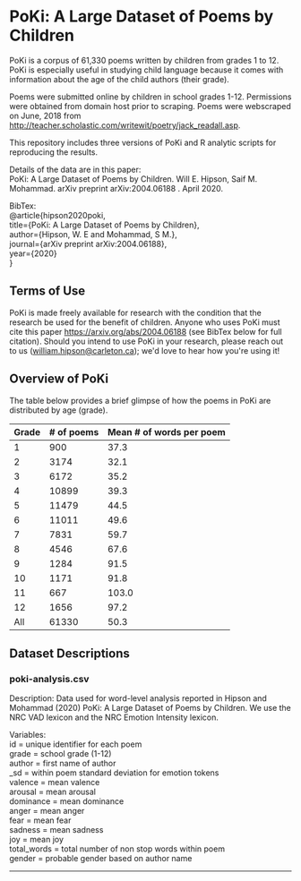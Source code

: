 # PoKi: A Large Dataset of Poems by Children
PoKi is a corpus of 61,330 poems written by children from grades 1 to 12. PoKi is especially useful in studying child language because it comes with information about the age of the child authors (their grade). 

Poems were submitted online by children in school grades 1-12. Permissions were obtained from
domain host prior to scraping. Poems were webscraped on June, 2018 from http://teacher.scholastic.com/writewit/poetry/jack_readall.asp.

This repository includes three versions of PoKi and R analytic scripts for reproducing the results.

Details of the data are in this paper:  
PoKi: A Large Dataset of Poems by Children. Will E. Hipson, Saif M. Mohammad. arXiv preprint arXiv:2004.06188 . April 2020.

BibTex:  
@article{hipson2020poki,  
  title={PoKi: A Large Dataset of Poems by Children},  
  author={Hipson, W. E and Mohammad, S M.},  
  journal={arXiv preprint arXiv:2004.06188},  
  year={2020}  
}

## Terms of Use

PoKi is made freely available for research with the condition that the research be used for the benefit of children. Anyone who uses PoKi must cite this paper https://arxiv.org/abs/2004.06188 (see BibTex below for full citation). Should you intend to use PoKi in your research, please reach out to us (william.hipson@carleton.ca); we'd love to hear how you're using it!

## Overview of PoKi

The table below provides a brief glimpse of how the poems in PoKi are distributed by age (grade).

| Grade  | # of poems | Mean # of words per poem |
| ------------- | ------------- | ------------- | 
| 1  | 900  | 37.3  |
| 2  | 3174  | 32.1  |
| 3 | 6172  | 35.2  |
| 4  | 10899  | 39.3  |
| 5  | 11479  | 44.5  |
| 6  | 11011  | 49.6  |
| 7  | 7831  | 59.7  |
| 8  | 4546  | 67.6  |
| 9  | 1284  | 91.5  |
| 10 | 1171  | 91.8  |
| 11 | 667  | 103.0  |
| 12  | 1656  | 97.2  |
| All  | 61330  | 50.3  |

## Dataset Descriptions

### poki-analysis.csv

Description: Data used for word-level analysis reported in Hipson and Mohammad (2020) PoKi: A Large Dataset of Poems by Children. We use the NRC VAD lexicon and the NRC Emotion Intensity lexicon.

Variables:  
id = unique identifier for each poem  
grade = school grade (1-12)  
author = first name of author  
\_sd = within poem standard deviation for emotion tokens  
valence = mean valence  
arousal = mean arousal  
dominance = mean dominance  
anger = mean anger  
fear = mean fear  
sadness = mean sadness  
joy = mean joy  
total_words = total number of non stop words within poem  
gender = probable gender based on author name  

---

